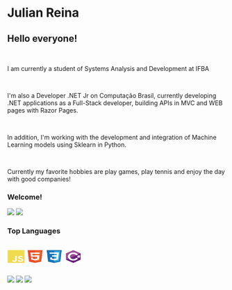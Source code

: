# Julian Reina 

## Hello everyone!

<br>

I am currently a student of Systems Analysis and Development at IFBA

<br>

 I'm also a Developer .NET Jr on Computação Brasil, currently developing .NET applications as a Full-Stack developer, building APIs in MVC and WEB pages with Razor Pages. 
 
 
 
 <br>
 
 In addition, I'm working with the development and integration of Machine Learning models using Sklearn in Python.
 
 <br>

Currently my favorite hobbies are  play games, play tennis and enjoy the day with good companies! 


### Welcome!

<div>

<img  width="50%" src="https://github-readme-stats.vercel.app/api?username=JulianReina96&show_icons=true&theme=yeblu#gh-dark-mode-only)](https://github.com/anuraghazra/github-readme-stats">
<img  width="48%" src="https://github-readme-stats.vercel.app/api/top-langs/?username=JulianReina96&layout=compact&theme=yeblu">
</div>



<h3> Top Languages</h3>

<div style="display: inline_block"><br>
  <img align="center" alt="Julian-Js" height="30" width="40" src="https://raw.githubusercontent.com/devicons/devicon/master/icons/javascript/javascript-plain.svg">
  <img align="center" alt="Julian-HTML" height="30" width="40" src="https://raw.githubusercontent.com/devicons/devicon/master/icons/html5/html5-original.svg">
  <img align="center" alt="Julian-CSS" height="30" width="40" src="https://raw.githubusercontent.com/devicons/devicon/master/icons/css3/css3-original.svg">
  <img align="center" alt="Julian-Csharp" height="30" width="40" src="https://raw.githubusercontent.com/devicons/devicon/master/icons/csharp/csharp-original.svg">
  
</div>

##

<div> 
 

<a href="https://discord.com/users/Julianreina#8672" target="_blank"><img src="https://img.shields.io/badge/Discord-7289DA?style=for-the-badge&logo=discord&logoColor=white" target="_blank"></a> 
<a href = "mailto:julianreina@gmail.com"><img src="https://img.shields.io/badge/-Gmail-%23333?style=for-the-badge&logo=gmail&logoColor=white" target="_blank"></a>
<a href="https://www.linkedin.com/in/JulianReina" target="_blank"><img src="https://img.shields.io/badge/-LinkedIn-%230077B5?style=for-the-badge&logo=linkedin&logoColor=white" target="_blank"></a> 
  
</div>

